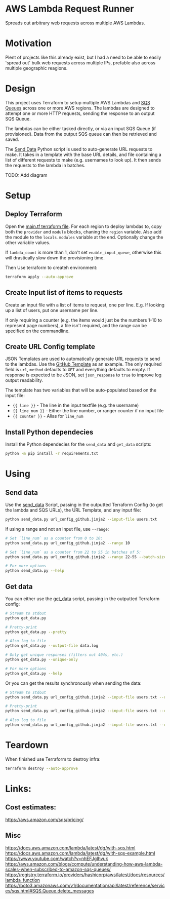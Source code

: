 # AWS Lambda Request Runner
Spreads out arbitrary web requests across multiple AWS Lambdas.

# Motivation
Plent of projects like this already exist, but I had a need to be able to easily 'spread out'
bulk web requests across multiple IPs, prefable also across multiple geographic reagions.

# Design
This project uses Terraform to setup multiple AWS Lambdas and [SQS Queues](https://docs.aws.amazon.com/lambda/latest/dg/with-sqs.html)
across one or more AWS regions. The lambdas are designed to attempt one or more HTTP requests, sending the response to an output SQS Queue.

The lambdas can be either tasked directly, or via an input SQS Queue (if provisioned). Data from the output SQS queue can then be retrieved and saved.

The [Send Data](./send_data.py) Python script is used to auto-generate URL requests to make. It takes in a template with the base URL details, and file containing a list of different requests to make (e.g. usernames to look up). It then sends the requests to the lambda in batches.

TODO: Add diagram


# Setup
## Deploy Terraform
Open the [main.tf terraform file](./main.tf). For each region to deploy lambdas to, copy both the `provider` and `module` blocks,
chaning the `region` variable. Also add the module to the `locals.modules` variable at the end. Optionally change the other variable values.

If `lambda_count` is more than 1, don't set `enable_input_queue`, otherwise this will drastically slow down the provisioning time.

Then Use terraform to createh environment:
```bash
terraform apply --auto-approve
```


## Create Input list of items to requests
Create an input file with a list of items to request, one per line.
E.g. If looking up a list of users, put one username per line.

If only requiring a counter (e.g. the items would just be the numbers 1-10 to represent page numbers), a file isn't required, and the range can be specified on the commandline.


## Create URL Config template
JSON Templates are used to automatically generate URL requests to send to the lambdas. Use the [GitHub Template](./url_config_github.jinja2) as an example. The only required field is `url`, `method` defaults to `GET` and everything defaults to empty. If response is expected to be JSON, set `json_response` to `true` to improve log output readability.

The template has two variables that will be auto-populated based on the input file:
 - `{{ line }}` - The line in the input textfile (e.g. the username)
 - `{{ line_num }}` - Either the line number, or ranger counter if no input file
 - `{{ counter }}` - Alias for `line_num`


## Install Python dependecies
Install the Python dependecies for the `send_data` and `get_data`
scripts:
```bash
python -m pip install -r requirements.txt
```

# Using
## Send data
Use the [send_data](./send_data.py) Script, passing in the outputted Terraform Config (to get the lambda and SQS URLs), the URL Template,
and any input file:
```bash
python send_data.py url_config_github.jinja2 --input-file users.txt
```

If using a range and not an input file, use `--range`:
```bash
# Set `line_num` as a counter from 0 to 10:
python send_data.py url_config_github.jinja2 --range 10

# Set `line_num` as a counter from 22 to 55 in batches of 5:
python send_data.py url_config_github.jinja2 --range 22-55 --batch-size 5

# For more options
python send_data.py --help
```

## Get data
You can either use the [get_data](./get_data.py) script, passing in the outputted Terraform config:
```bash
# Stream to stdout
python get_data.py

# Pretty-print
python get_data.py --pretty

# Also log to file
python get_data.py --output-file data.log

# Only get unique responses (filters out 404s, etc.)
python get_data.py --unique-only

# For more options
python get_data.py --help
```

Or you can get the results synchronously when sending the data:
```bash
# Stream to stdout
python send_data.py url_config_github.jinja2 --input-file users.txt --output

# Pretty-print
python send_data.py url_config_github.jinja2 --input-file users.txt --output-pretty

# Also log to file
python send_data.py url_config_github.jinja2 --input-file users.txt --output-file data.log
```

# Teardown
When finished use Terraform to destroy infra:
```bash
terraform destroy --auto-approve
```

# Links:
## Cost estimates:
https://aws.amazon.com/sqs/pricing/

## Misc
https://docs.aws.amazon.com/lambda/latest/dg/with-sqs.html
https://docs.aws.amazon.com/lambda/latest/dg/with-sqs-example.html
https://www.youtube.com/watch?v=nhEFJgIhvuk
https://aws.amazon.com/blogs/compute/understanding-how-aws-lambda-scales-when-subscribed-to-amazon-sqs-queues/
https://registry.terraform.io/providers/hashicorp/aws/latest/docs/resources/lambda_function
https://boto3.amazonaws.com/v1/documentation/api/latest/reference/services/sqs.html#SQS.Queue.delete_messages
